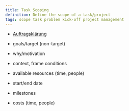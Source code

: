 ```yaml
---
title: Task Scoping
definition: Define the scope of a task/project
tags: scope task problem kick-off project management
---
```


- [Auftragsklärung](https://www.projektmanagementhandbuch.de/handbuch/projektinitiierung/auftragsklaerung/)

- goals/target (non-target)
- why/motivation
- context, frame conditions
- available resources (time, people)
- start/end date
- milestones
- costs (time, people)
